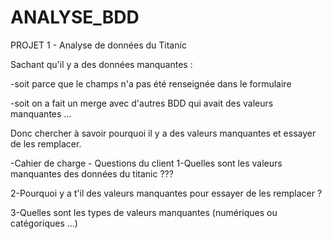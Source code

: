 # ANALYSE_BDD

PROJET 1 - Analyse de données du Titanic

Sachant qu'il y a des données manquantes : 

-soit parce que le champs n'a pas été renseignée dans le formulaire 

-soit on a fait un merge avec d'autres BDD qui avait des valeurs manquantes …


Donc chercher à savoir pourquoi il y a des valeurs manquantes et essayer de les remplacer.


-Cahier de charge - Questions du client 
1-Quelles sont les valeurs manquantes des données du titanic ???

2-Pourquoi y a t'il des valeurs manquantes pour essayer de les remplacer ?

3-Quelles sont les types de valeurs manquantes (numériques ou catégoriques …)

